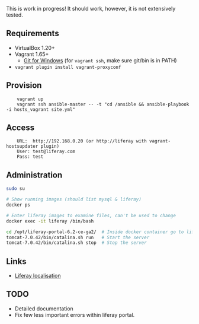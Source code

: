This is work in progress! It should work, however, it is not extensively tested. 


Requirements
------------

- VirtualBox 1.20+
- Vagrant 1.65+
  - [Git for Windows](https://msysgit.github.io/) (for `vagrant ssh`, make sure git/bin is in PATH)
- `vagrant plugin install vagrant-proxyconf`


Provision
---------
        vagrant up
        vagrant ssh ansible-master -- -t "cd /ansible && ansible-playbook -i hosts_vagrant site.yml"

Access
------
        URL:  http://192.168.0.20 (or http://liferay with vagrant-hostsupdater plugin)
        User: test@liferay.com 
        Pass: test

Administration
--------------
```sh
sudo su

# Show running images (should list mysql & liferay)
docker ps 

# Enter liferay images to examine files, can't be used to change
docker exec -it liferay /bin/bash

cd /opt/liferay-portal-6.2-ce-ga2/  # Inside docker container go to liferay dir
tomcat-7.0.42/bin/catalina.sh run   # Start the server
tomcat-7.0.42/bin/catalina.sh stop  # Stop the server
```

Links
-----

- [Liferay localisation](https://www.liferay.com/community/forums/-/message_boards/message/10778156)

TODO
----

- Detailed documentation
- Fix few less important errors within liferay portal.
